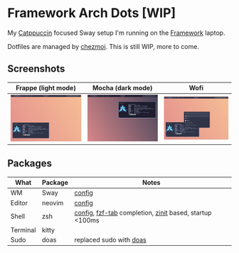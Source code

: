 # Framework Arch Dots [WIP]

My [Catppuccin](https://github.com/catppuccin/catppuccin) focused Sway setup I'm running on the [Framework](https://frame.work) laptop.

Dotfiles are managed by [chezmoi](https://www.chezmoi.io). This is still WIP, more to come.

## Screenshots

| Frappe (light mode) | Mocha (dark mode) | Wofi |
| --- | --- | --- |
| ![](.preview/frappe.png) | ![](.preview/mocha.png) | ![](.preview/wofi_launcher.png) |

## Packages

| What | Package | Notes |
| --- | --- | --- |
| WM | Sway | [config](https://github.com/r2binx/framework-dots/tree/main/private_dot_config/sway) |
| Editor | neovim | [config](https://github.com/r2binx/framework-dots/tree/main/private_dot_config/nvim) |
| Shell | zsh | [config](https://github.com/r2binx/framework-dots/tree/main/private_dot_config/zsh), [fzf-tab](https://github.com/Aloxaf/fzf-tab) completion, [zinit](https://github.com/zdharma-continuum/zinit) based, startup <100ms |
| Terminal | kitty | |
| Sudo | doas | replaced sudo with [doas](https://github.com/Duncaen/OpenDoas) |
